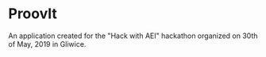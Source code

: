 # ProovIt

An application created for the "Hack with AEI" hackathon organized on 30th of May, 2019 in Gliwice.
